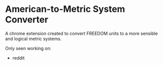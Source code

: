 # American-to-Metric System Converter

A chrome extension created to convert FREEDOM units to a more sensible and logical metric systems.

Only seen working on:
* reddit

